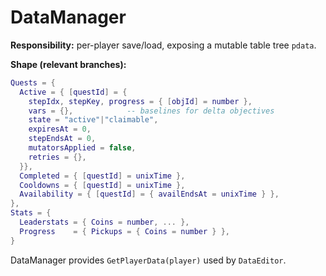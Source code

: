 # DataManager

**Responsibility:** per-player save/load, exposing a mutable table tree `pdata`.

**Shape (relevant branches):**
```lua
Quests = {
  Active = { [questId] = {
    stepIdx, stepKey, progress = { [objId] = number },
    vars = {},            -- baselines for delta objectives
    state = "active"|"claimable",
    expiresAt = 0,
    stepEndsAt = 0,
    mutatorsApplied = false,
    retries = {},
  }},
  Completed = { [questId] = unixTime },
  Cooldowns = { [questId] = unixTime },
  Availability = { [questId] = { availEndsAt = unixTime } },
},
Stats = {
  Leaderstats = { Coins = number, ... },
  Progress    = { Pickups = { Coins = number } },
}
```

DataManager provides `GetPlayerData(player)` used by `DataEditor`.
